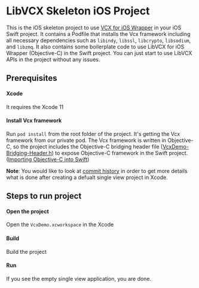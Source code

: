 # LibVCX Skeleton iOS Project
This is the iOS skeleton project to use [VCX for iOS Wrapper](https://github.com/hyperledger/aries-vcx/tree/master/wrappers/ios) in your iOS Swift project.
It contains a Podfile that installs the Vcx framework including all necessary dependencies such as `libindy`, `libssl`, `libcrypto`, `libsodium`, and `libzmq`. It also contains some boilerplate code to use LibVCX for iOS Wrapper (Objective-C) in the Swift project.
You can just start to use LibVCX APIs in the project without any issues.

## Prerequisites
#### Xcode
It requires the Xcode 11

#### Install Vcx framework
Run `pod install` from the root folder of the project. It's getting the Vcx framework from our private pod. The Vcx framework is written in Objective-C, so the project includes the Objective-C bridging header file ([VcxDemo-Bridging-Header.h](https://github.com/sktston/vcx-skeleton-ios/blob/master/VcxDemo/VcxDemo-Bridging-Header.h)) to expose Objective-C framework in the Swift project. ([Importing Objective-C into Swift](https://developer.apple.com/documentation/swift/imported_c_and_objective-c_apis/importing_objective-c_into_swift))

**Note**: You would like to look at [commit history](https://github.com/sktston/vcx-skeleton-ios/commits/master) in order to get more details what is done after creating a defualt single view project in Xcode.

## Steps to run project
#### Open the project
Open the `VcxDemo.xcworkspace` in the Xcode

#### Build  
Build the project

#### Run
If you see the empty single view application, you are done. 
